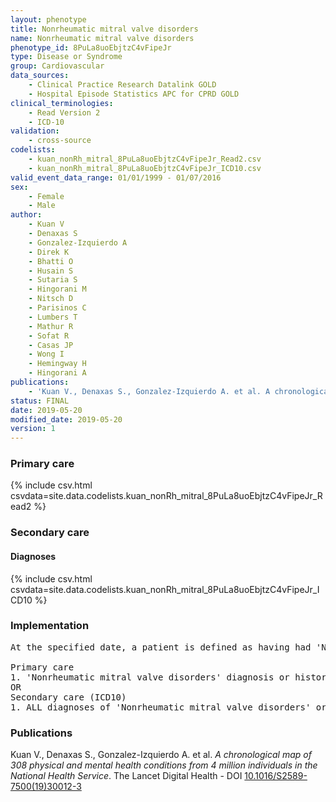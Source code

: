 ```yaml
---
layout: phenotype
title: Nonrheumatic mitral valve disorders
name: Nonrheumatic mitral valve disorders
phenotype_id: 8PuLa8uoEbjtzC4vFipeJr 
type: Disease or Syndrome
group: Cardiovascular
data_sources: 
    - Clinical Practice Research Datalink GOLD
    - Hospital Episode Statistics APC for CPRD GOLD
clinical_terminologies: 
    - Read Version 2
    - ICD-10
validation: 
    - cross-source
codelists: 
    - kuan_nonRh_mitral_8PuLa8uoEbjtzC4vFipeJr_Read2.csv
    - kuan_nonRh_mitral_8PuLa8uoEbjtzC4vFipeJr_ICD10.csv
valid_event_data_range: 01/01/1999 - 01/07/2016
sex: 
    - Female
    - Male
author: 
    - Kuan V
    - Denaxas S
    - Gonzalez-Izquierdo A
    - Direk K
    - Bhatti O
    - Husain S
    - Sutaria S
    - Hingorani M
    - Nitsch D
    - Parisinos C
    - Lumbers T
    - Mathur R
    - Sofat R
    - Casas JP
    - Wong I
    - Hemingway H
    - Hingorani A
publications: 
    - 'Kuan V., Denaxas S., Gonzalez-Izquierdo A. et al. A chronological map of 308 physical and mental health conditions from 4 million individuals in the National Health Service. The Lancet Digital Health - DOI: 10.1016/S2589-7500(19)30012-3' 
status: FINAL
date: 2019-05-20
modified_date: 2019-05-20
version: 1
---
```

### Primary care 
{% include csv.html csvdata=site.data.codelists.kuan_nonRh_mitral_8PuLa8uoEbjtzC4vFipeJr_Read2 %}
### Secondary care 
#### Diagnoses 
{% include csv.html csvdata=site.data.codelists.kuan_nonRh_mitral_8PuLa8uoEbjtzC4vFipeJr_ICD10 %}
### Implementation 
<pre>At the specified date, a patient is defined as having had 'Nonrheumatic mitral valve disorders' IF they meet the criteria for any of the following on or before the specified date. The earliest date on which the individual meets any of the following criteria on or before the specified date is defined as the first event date:

Primary care
1. 'Nonrheumatic mitral valve disorders' diagnosis or history of diagnosis during a consultation 
OR
Secondary care (ICD10)
1. ALL diagnoses of 'Nonrheumatic mitral valve disorders' or history of diagnosis during a hospitalization</pre> 
 
### Publications 
Kuan V., Denaxas S., Gonzalez-Izquierdo A. et al. _A chronological map of 308 physical and mental health conditions from 4 million individuals in the National Health Service_. The Lancet Digital Health - DOI <a href='https://www.thelancet.com/journals/landig/article/PIIS2589-7500(19)30012-3/fulltext'>10.1016/S2589-7500(19)30012-3</a>